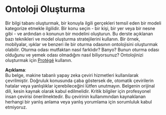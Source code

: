 # Ontoloji Oluşturma

Bir bilgi tabanı oluşturmak, bir konuyla ilgili gerçekleri temsil eden bir modeli kategorize etmekle ilgilidir. Bir konu seçin - bir kişi, bir yer veya bir nesne gibi - ve ardından o konunun bir modelini oluşturun. Bu derste açıklanan bazı teknikleri ve model oluşturma stratejilerini kullanın. Bir örnek, mobilyalar, ışıklar ve benzeri ile bir oturma odasının ontolojisini oluşturmak olabilir. Oturma odası mutfaktan nasıl farklıdır? Banyo? Bunun oturma odası olduğunu ve yemek odası olmadığını nasıl biliyorsunuz? Ontolojinizi oluşturmak için [Protégé](https://protege.stanford.edu/) kullanın.

**Açıklama**:  
Bu belge, makine tabanlı yapay zeka çeviri hizmetleri kullanılarak çevrilmiştir. Doğruluk konusunda çaba göstersek de, otomatik çevirilerin hatalar veya yanlışlıklar içerebileceğini lütfen unutmayın. Belgenin orijinal dili, kesin kaynak olarak kabul edilmelidir. Kritik bilgiler için profesyonel insan çevirisi önerilmektedir. Bu çevirinin kullanımından kaynaklanan herhangi bir yanlış anlama veya yanlış yorumlama için sorumluluk kabul etmiyoruz.